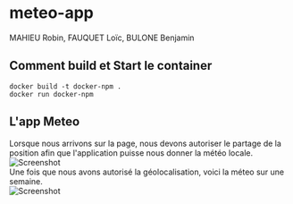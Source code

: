 # meteo-app

MAHIEU Robin, FAUQUET Loïc, BULONE Benjamin
 
## Comment build et Start le container
```docker build -t docker-npm .```
<br/>
```docker run docker-npm```

## L'app Meteo
Lorsque nous arrivons sur la page, nous devons autoriser le partage de la position afin que l'application puisse nous donner la météo locale.
<br/>
![Screenshot](autorisation.png)
<br/>
Une fois que nous avons autorisé la géolocalisation, voici la méteo sur une semaine.
<br/>
![Screenshot](appli.png)
